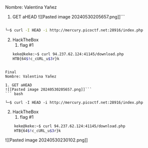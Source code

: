 
Nombre: Valentina Yañez

1. GET aHEAD
![[Pasted image 20240530205657.png]]```
``` bash

└─$ curl -I HEAD -i http://mercury.picoctf.net:28916/index.php

```
2. HackTheBox
	1. flag #1
	``` bash
	keke@keke:~$ curl 94.237.62.124:41145/download.php
	HTB{64$!c_cURL_u$3r}k
```

Final
Nombre: Valentina Yañez

1. GET aHEAD
![[Pasted image 20240530205657.png]]```
``` bash

└─$ curl -I HEAD -i http://mercury.picoctf.net:28916/index.php

```
2. HackTheBox
	1. flag #1
``` bash
	keke@keke:~$ curl 94.237.62.124:41145/download.php
	HTB{64$!c_cURL_u$3r}k
```

![[Pasted image 20240530230102.png]]